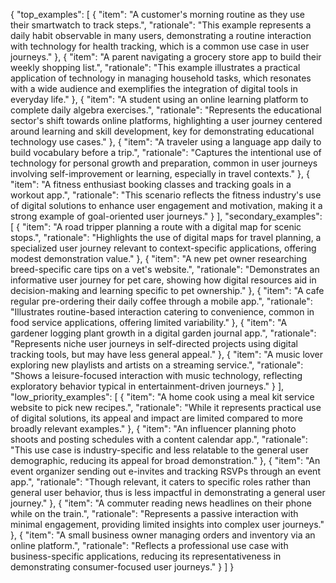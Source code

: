 {
  "top_examples": [
    {
      "item": "A customer's morning routine as they use their smartwatch to track steps.",
      "rationale": "This example represents a daily habit observable in many users, demonstrating a routine interaction with technology for health tracking, which is a common use case in user journeys."
    },
    {
      "item": "A parent navigating a grocery store app to build their weekly shopping list.",
      "rationale": "This example illustrates a practical application of technology in managing household tasks, which resonates with a wide audience and exemplifies the integration of digital tools in everyday life."
    },
    {
      "item": "A student using an online learning platform to complete daily algebra exercises.",
      "rationale": "Represents the educational sector's shift towards online platforms, highlighting a user journey centered around learning and skill development, key for demonstrating educational technology use cases."
    },
    {
      "item": "A traveler using a language app daily to build vocabulary before a trip.",
      "rationale": "Captures the intentional use of technology for personal growth and preparation, common in user journeys involving self-improvement or learning, especially in travel contexts."
    },
    {
      "item": "A fitness enthusiast booking classes and tracking goals in a workout app.",
      "rationale": "This scenario reflects the fitness industry's use of digital solutions to enhance user engagement and motivation, making it a strong example of goal-oriented user journeys."
    }
  ],
  "secondary_examples": [
    {
      "item": "A road tripper planning a route with a digital map for scenic stops.",
      "rationale": "Highlights the use of digital maps for travel planning, a specialized user journey relevant to context-specific applications, offering modest demonstration value."
    },
    {
      "item": "A new pet owner researching breed-specific care tips on a vet's website.",
      "rationale": "Demonstrates an informative user journey for pet care, showing how digital resources aid in decision-making and learning specific to pet ownership."
    },
    {
      "item": "A cafe regular pre-ordering their daily coffee through a mobile app.",
      "rationale": "Illustrates routine-based interaction catering to convenience, common in food service applications, offering limited variability."
    },
    {
      "item": "A gardener logging plant growth in a digital garden journal app.",
      "rationale": "Represents niche user journeys in self-directed projects using digital tracking tools, but may have less general appeal."
    },
    {
      "item": "A music lover exploring new playlists and artists on a streaming service.",
      "rationale": "Shows a leisure-focused interaction with music technology, reflecting exploratory behavior typical in entertainment-driven journeys."
    }
  ],
  "low_priority_examples": [
    {
      "item": "A home cook using a meal kit service website to pick new recipes.",
      "rationale": "While it represents practical use of digital solutions, its appeal and impact are limited compared to more broadly relevant examples."
    },
    {
      "item": "An influencer planning photo shoots and posting schedules with a content calendar app.",
      "rationale": "This use case is industry-specific and less relatable to the general user demographic, reducing its appeal for broad demonstration."
    },
    {
      "item": "An event organizer sending out e-invites and tracking RSVPs through an event app.",
      "rationale": "Though relevant, it caters to specific roles rather than general user behavior, thus is less impactful in demonstrating a general user journey."
    },
    {
      "item": "A commuter reading news headlines on their phone while on the train.",
      "rationale": "Represents a passive interaction with minimal engagement, providing limited insights into complex user journeys."
    },
    {
      "item": "A small business owner managing orders and inventory via an online platform.",
      "rationale": "Reflects a professional use case with business-specific applications, reducing its representativeness in demonstrating consumer-focused user journeys."
    }
  ]
}